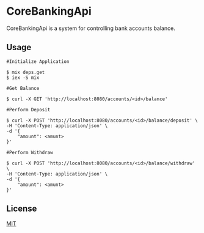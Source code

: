 # CoreBankingApi

CoreBankingApi is a system for controlling bank accounts balance.



## Usage

```shell
#Initialize Application

$ mix deps.get
$ iex -S mix

#Get Balance

$ curl -X GET 'http://localhost:8080/accounts/<id>/balance'

#Perform Deposit

$ curl -X POST 'http://localhost:8080/accounts/<id>/balance/deposit' \
-H 'Content-Type: application/json' \
-d '{
    "amount": <amunt>
}'

#Perform Withdraw

$ curl -X POST 'http://localhost:8080/accounts/<id>/balance/withdraw' \
-H 'Content-Type: application/json' \
-d '{
    "amount": <amunt>
}'
```

## License
[MIT](https://choosealicense.com/licenses/mit/)
